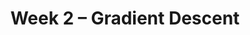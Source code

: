 ---
    title: Week 2 – Gradient Descent
    weekNumber: 2
    days:
      - date: 2021-10-4
        events:
          "**HW 1**{: .label .label-hw } MAE and MSE (due 10/4)":
          "**SRV 1**{: .label .label-survey } Survey 1 (due 10/4)":
      - date: 2021-10-5
        events:
          "**LEC 4**{: .label .label-lecture } [Spread, Other Loss Functions, Gradient Descent](resources/lecture/lec04.pdf)":
            "[C1, P12-15](resources/notes/notes_chapter_1.pdf#page=12); [Notes](resources/notes/spread.pdf)"
      - date: 2021-10-6
        events:
          "**DISC 2**{: .label .label-disc} Empirical Risk and Gradient Descent (due 10/7)":
      - date: 2021-10-7
        events:
          "**LEC 5**{: .label .label-lecture } [Gradient Descent and Convexity](resources/lecture/lec05.pdf) ([code](http://datahub.ucsd.edu/user-redirect/git-sync?repo=https://github.com/dsc-courses/dsc40a-2021-fa&subPath=lectures/lec05/lec05.ipynb))":
            "[C1, P16-17](resources/notes/notes_chapter_1.pdf#page=16)"
---